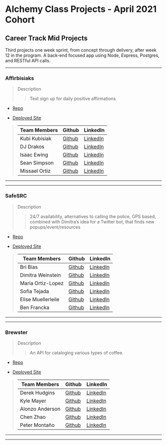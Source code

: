 # Alchemy Class Projects - April 2021 Cohort

## Career Track Mid Projects

Third projects one week sprint, from concept through delivery, after week 12 in the program. A back-end focused app using Node, Express, Postgres, and RESTful API calls.

---

### Affirbisiaks

> Description
>
> > Text sign up for daily positive affirmations

- [Repo](https://github.com/)

- [Deployed Site](https://github.com)

> | Team Members  | Github                                     | LinkedIn                                                         |
> | ------------- | ------------------------------------------ | ---------------------------------------------------------------- |
> | Kubi Kubisiak | [Github](https://github.com/mckubisiak)    | [LinkedIn](https://www.linkedin.com/in/kubisiak/)                |
> | DJ Drakos     | [Github](https://github.com/dianajodrakos) | [LinkedIn](https://www.linkedin.com/in/dj-drakos/)               |
> | Isaac Ewing   | [Github](https://github.com/Isaac-Ewing)   | [LinkedIn](https://www.linkedin.com/in/isaac-ewing/)             |
> | Sean Simpson  | [Github](https://github.com/simpson-sean)  | [LinkedIn](www.linkedin.com/in/simpson-sean)                     |
> | Missael Ortiz | [Github](https://github.com/MissaelOrtiz)  | [LinkedIn](https://www.linkedin.com/in/missael-ortiz-8bb166212/) |

---

---

### SafeSRC

> Description
>
> > 24/7 availability, alternatives to calling the police, GPS based, combined with Dimitra’s idea for a Twitter bot, that finds new popups/event/resources

- [Repo](https://github.com/)

- [Deployed Site](https://github.com/)

> | Team Members       | Github                                        | LinkedIn                                                             |
> | ------------------ | --------------------------------------------- | -------------------------------------------------------------------- |
> | Bri Bias           | [Github](https://github.com/bribias)          | [LinkedIn](https://www.linkedin.com/in/brianna-bias/)                |
> | Dimitra Weinstein  | [Github](https://github.com/dimitraweinstein) | [LinkedIn](https://www.linkedin.com/in/dimitraweinstein/)            |
> | Maria Ortiz-Lopez  | [Github](https://github.com/MariaOrtiz1)      | [LinkedIn](https://www.linkedin.com/in/maria-ortiz-lopez-54392a211/) |
> | Sofia Tejada       | [Github](https://github.com/sofiatejada)      | [LinkedIn](https://www.linkedin.com/in/sofianais/)                   |
> | Elise Muellerleile | [Github](https://github.com/eliamue)          | [LinkedIn](https://www.linkedin.com/in/eliamue/)                     |
> | Ben Francka        | [Github](https://github.com/BenFrancka)       | [LinkedIn](https://www.linkedin.com/in/ben-francka/)                 |

---

---

### Brewster

> Description
>
> > An API for cataloging various types of coffee.

- [Repo](https://github.com/)

- [Deployed Site](https://github.com)

> | Team Members    | Github                                       | LinkedIn                                                           |
> | --------------- | -------------------------------------------- | ------------------------------------------------------------------ |
> | Derek Hudgins   | [Github](https://github.com/DerekHudgins)    | [LinkedIn](https://www.linkedin.com/in/derekhudgins/)              |
> | Kyle Mayer      | [Github](https://github.com/kylemayer)       | [LinkedIn](https://www.linkedin.com/in/kyle-mayer88/)              |
> | Alonzo Anderson | [Github](https://github.com/Alonzo-Anderson) | [LinkedIn](https://www.linkedin.com/in/alonzo-anderson-8a6a27172/) |
> | Chen Zhao       | [Github](https://github.com/chenerychen)     | [LinkedIn](https://www.linkedin.com/in/hi-yusei/)                  |
> | Peter Montaño   | [Github](https://github.com/Montano-Pete)    | [LinkedIn](https://www.linkedin.com/in/petermontano/)              |

---

---
